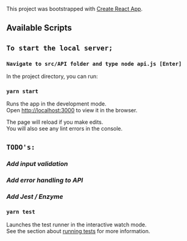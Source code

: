 This project was bootstrapped with [Create React App](https://github.com/facebook/create-react-app).

## Available Scripts


## `To start the local server;`

### `Navigate to src/API folder and type node api.js [Enter]`



In the project directory, you can run:

### `yarn start`

Runs the app in the development mode.<br />
Open [http://localhost:3000](http://localhost:3000) to view it in the browser.

The page will reload if you make edits.<br />
You will also see any lint errors in the console.



## `TODO's:`

### *Add input validation*
### *Add error handling to API*
### *Add Jest / Enzyme*



### `yarn test`

Launches the test runner in the interactive watch mode.<br />
See the section about [running tests](https://facebook.github.io/create-react-app/docs/running-tests) for more information.




